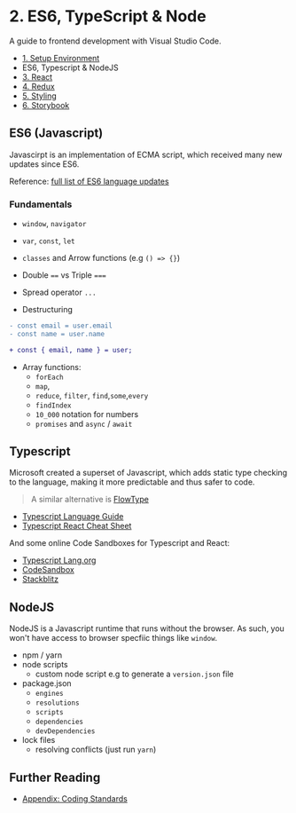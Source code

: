 # 2. ES6, TypeScript & Node

A guide to frontend development with Visual Studio Code.

- [1. Setup Environment](./1-SetupEnvironment.md)
- ES6, Typescript & NodeJS
- [3. React](./3-React.md)
- [4. Redux](./4-Redux.md)
- [5. Styling](./5-Styling.md)
- [6. Storybook](./6-Storybook.md)

## ES6 (Javascript)

Javascirpt is an implementation of ECMA script, which received many new updates since ES6.

Reference: [full list of ES6 language updates](https://github.com/lukehoban/es6features)

### Fundamentals

- `window`, `navigator`
- `var`, `const`, `let`
- `classes` and Arrow functions (e.g `() => {}`)
- Double `==` vs Triple `===`
- Spread operator `...`

- Destructuring

```diff
- const email = user.email
- const name = user.name

+ const { email, name } = user;
```

- Array functions:
  - `forEach`
  - `map`,
  - `reduce`, `filter`, `find`,`some`,`every`
  - `findIndex`
  - `10_000` notation for numbers
  - `promises` and `async` / `await`

## Typescript

Microsoft created a superset of Javascript, which adds static type checking to the language, making it more predictable and thus safer to code.

> A similar alternative is [FlowType]()

- [Typescript Language Guide](https://www.typescriptlang.org/)
- [Typescript React Cheat Sheet](https://github.com/typescript-cheatsheets/react)

And some online Code Sandboxes for Typescript and React:

- [Typescript Lang.org](https://www.typescriptlang.org/play?#code/JYWwDg9gTgLgBAKjgQwM5wEoFNkGN4BmUEIcA5FDvmQNwCwAUKJLHAN5wCuqWAyjMhhYANFx4BRAgSz44AXzhES5Snhi1GjLAA8W8XBAB2qeAGEInQ0KjjtycABsscALxwAFAEpXAPnaM4OANjeABtA0sYUR4Yc0iAXVcxPgEhdwAGT3oGAOTJaXx3L19-BkDAgBMIXE4QLCsAOhhgGCckgAMATQsgh2BcAGssCrgAEjYIqwVmutR27MC5LM0yuEoYTihDD1zAgB4K4AA3H13yvbAfbs5e-qGRiYspuBmsVD2Aekuz-YAjThgMCMcCMpj6gxcbGKLj8MTiVnck3gAGo4ABGTxyU6rcrlMF3OB1H5wT7-QFGbG4z6HE65ZYMOSMIA)
- [CodeSandbox](https://codesandbox.io/s/react-ts?utm_source=dotnew)
- [Stackblitz](https://stackblitz.com/edit/react-typescript-base)

## NodeJS

NodeJS is a Javascript runtime that runs without the browser. As such, you won't have access to browser specfiic things like `window`.

- npm / yarn
- node scripts
  - custom node script e.g to generate a `version.json` file
- package.json
  - `engines`
  - `resolutions`
  - `scripts`
  - `dependencies`
  - `devDependencies`
- lock files
  - resolving conflicts (just run `yarn`)

## Further Reading

- [Appendix: Coding Standards](./appendix/CodingStandards.md)